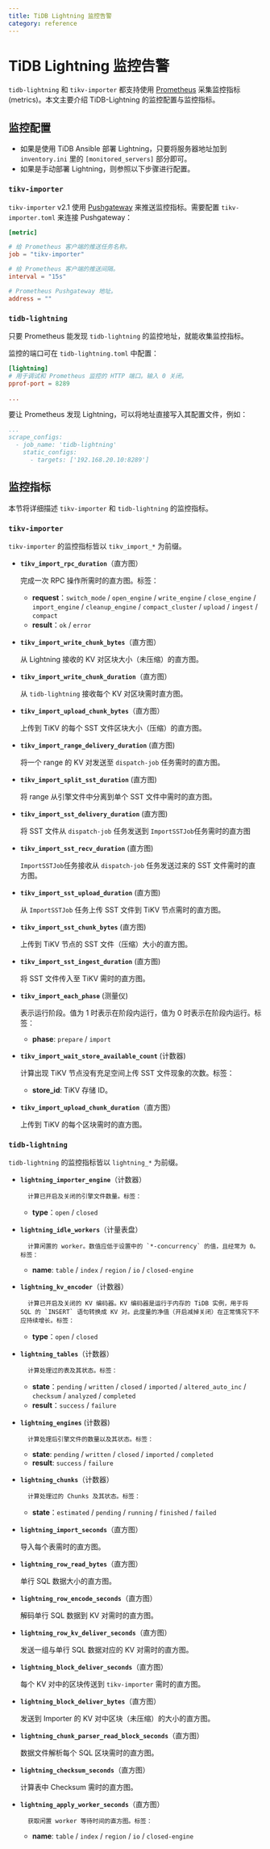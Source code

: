 ```yaml
---
title: TiDB Lightning 监控告警
category: reference
---
```


# TiDB Lightning 监控告警

`tidb-lightning` 和 `tikv-importer` 都支持使用 [Prometheus](https://prometheus.io/) 采集监控指标 (metrics)。本文主要介绍 TiDB-Lightning 的监控配置与监控指标。

## 监控配置

- 如果是使用 TiDB Ansible 部署 Lightning，只要将服务器地址加到 `inventory.ini` 里的 `[monitored_servers]` 部分即可。
- 如果是手动部署 Lightning，则参照以下步骤进行配置。

### `tikv-importer`

`tikv-importer` v2.1 使用 [Pushgateway](https://github.com/prometheus/pushgateway) 来推送监控指标。需要配置 `tikv-importer.toml` 来连接 Pushgateway：

```toml
[metric]

# 给 Prometheus 客户端的推送任务名称。
job = "tikv-importer"

# 给 Prometheus 客户端的推送间隔。
interval = "15s"

# Prometheus Pushgateway 地址。
address = ""
```

### `tidb-lightning`

只要 Prometheus 能发现 `tidb-lightning` 的监控地址，就能收集监控指标。

监控的端口可在 `tidb-lightning.toml` 中配置：

```toml
[lightning]
# 用于调试和 Prometheus 监控的 HTTP 端口。输入 0 关闭。
pprof-port = 8289

...
```

要让 Prometheus 发现 Lightning，可以将地址直接写入其配置文件，例如：

```yaml
...
scrape_configs:
  - job_name: 'tidb-lightning'
    static_configs:
      - targets: ['192.168.20.10:8289']
```

## 监控指标

本节将详细描述 `tikv-importer` 和 `tidb-lightning` 的监控指标。

### `tikv-importer`

`tikv-importer` 的监控指标皆以 `tikv_import_*` 为前缀。

- **`tikv_import_rpc_duration`**（直方图）
    
    完成一次 RPC 操作所需时的直方图。标签：
    
    - **request**：`switch_mode` / `open_engine` / `write_engine` / `close_engine` / `import_engine` / `cleanup_engine` / `compact_cluster` / `upload` / `ingest` / `compact`
    - **result**：`ok` / `error`
- **`tikv_import_write_chunk_bytes`**（直方图）
    
    从 Lightning 接收的 KV 对区块大小（未压缩）的直方图。

- **`tikv_import_write_chunk_duration`**（直方图）
    
    从 `tidb-lightning` 接收每个 KV 对区块需时直方图。

- **`tikv_import_upload_chunk_bytes`**（直方图）
    
    上传到 TiKV 的每个 SST 文件区块大小（压缩）的直方图。

- **`tikv_import_range_delivery_duration`** (直方图)
    
    将一个 range 的 KV 对发送至 `dispatch-job` 任务需时的直方图。

- **`tikv_import_split_sst_duration`** (直方图)
    
    将 range 从引擎文件中分离到单个 SST 文件中需时的直方图。

- **`tikv_import_sst_delivery_duration`** (直方图)
    
    将 SST 文件从 `dispatch-job` 任务发送到 `ImportSSTJob`任务需时的直方图

- **`tikv_import_sst_recv_duration`** (直方图)
    
    `ImportSSTJob`任务接收从 `dispatch-job` 任务发送过来的 SST 文件需时的直方图。

- **`tikv_import_sst_upload_duration`** (直方图)
    
    从 `ImportSSTJob` 任务上传 SST 文件到 TiKV 节点需时的直方图。

- **`tikv_import_sst_chunk_bytes`** (直方图)
    
    上传到 TiKV 节点的 SST 文件（压缩）大小的直方图。

- **`tikv_import_sst_ingest_duration`** (直方图)
    
    将 SST 文件传入至 TiKV 需时的直方图。

- **`tikv_import_each_phase`** (测量仪)
    
    表示运行阶段。值为 1 时表示在阶段内运行，值为 0 时表示在阶段内运行。标签：
    
    - **phase**: `prepare` / `import`
- **`tikv_import_wait_store_available_count`** (计数器)
    
    计算出现 TiKV 节点没有充足空间上传 SST 文件现象的次数。标签：
    
    - **store_id**: TiKV 存储 ID。
- **`tikv_import_upload_chunk_duration`**（直方图）
    
    上传到 TiKV 的每个区块需时的直方图。

### `tidb-lightning`

`tidb-lightning` 的监控指标皆以 `lightning_*` 为前缀。

- **`lightning_importer_engine`**（计数器）
    
        计算已开启及关闭的引擎文件数量。标签：
        
    
    - **type**：`open` / `closed`
- **`lightning_idle_workers`**（计量表盘）
    
        计算闲置的 worker。数值应低于设置中的 `*-concurrency` 的值，且经常为 0。标签：
        
    
    - **name**: `table` / `index` / `region` / `io` / `closed-engine`
- **`lightning_kv_encoder`**（计数器）
    
        计算已开启及关闭的 KV 编码器。KV 编码器是运行于内存的 TiDB 实例，用于将 SQL 的 `INSERT` 语句转换成 KV 对。此度量的净值（开启减掉关闭）在正常情况下不应持续增长。标签：
        
    
    - **type**：`open` / `closed`
- **`lightning_tables`**（计数器）
    
        计算处理过的表及其状态。标签：
        
    
    - **state**：`pending` / `written` / `closed` / `imported` / `altered_auto_inc` / `checksum` / `analyzed` / `completed`
    - **result**：`success` / `failure`
- **`lightning_engines`** (计数器)
    
        计算处理后引擎文件的数量以及其状态。标签：
        
    
    - **state**: `pending` / `written` / `closed` / `imported` / `completed`
    - **result**: `success` / `failure`
- **`lightning_chunks`**（计数器）
    
        计算处理过的 Chunks 及其状态。标签：
        
    
    - **state**：`estimated` / `pending` / `running` / `finished` / `failed`
- **`lightning_import_seconds`**（直方图）
    
    导入每个表需时的直方图。

- **`lightning_row_read_bytes`**（直方图）
    
    单行 SQL 数据大小的直方图。

- **`lightning_row_encode_seconds`**（直方图）
    
    解码单行 SQL 数据到 KV 对需时的直方图。

- **`lightning_row_kv_deliver_seconds`**（直方图）
    
    发送一组与单行 SQL 数据对应的 KV 对需时的直方图。

- **`lightning_block_deliver_seconds`**（直方图）
    
    每个 KV 对中的区块传送到 `tikv-importer` 需时的直方图。

- **`lightning_block_deliver_bytes`**（直方图）
    
    发送到 Importer 的 KV 对中区块（未压缩）的大小的直方图。

- **`lightning_chunk_parser_read_block_seconds`**（直方图）
    
    数据文件解析每个 SQL 区块需时的直方图。

- **`lightning_checksum_seconds`**（直方图）
    
    计算表中 Checksum 需时的直方图。

- **`lightning_apply_worker_seconds`**（直方图）
    
        获取闲置 worker 等待时间的直方图。标签：
        
    
    - **name**: `table` / `index` / `region` / `io` / `closed-engine`